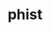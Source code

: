 ---
title: "phist"
layout: cache
categories: [package, develop]
meta: {"versions": ["1.12.0"], "compilers": ["gcc@=11.1.0", "gcc@=11.4.0", "oneapi@=2023.2.0", "oneapi@=2023.2.1"], "oss": ["ubuntu20.04"], "platforms": ["linux"], "targets": ["aarch64", "neoverse_v1", "ppc64le", "x86_64", "x86_64_v3"], "stacks": ["e4s", "e4s-arm", "e4s-neoverse_v1", "e4s-oneapi", "e4s-power", "root"], "num_specs": 33, "num_specs_by_stack": {"root": 33, "e4s-arm": 5, "e4s-neoverse_v1": 6, "e4s-power": 1, "e4s-oneapi": 10, "e4s": 11}}
spec_details: [{"hash": "tt2srxcmsvfsxfbluynybl5qyiebtwve", "compiler": "gcc@=11.4.0", "versions": ["1.12.0"], "os": "ubuntu20.04", "platform": "linux", "target": "aarch64", "variants": ["build_system=cmake", "build_type=Release", "+fortran", "generator=make", "+host", "+int64", "~ipo", "kernel_lib=builtin", "+mpi", "+openmp", "outlev=2", "~parmetis", "patches=17d47a9,1fc9ac6", "+scamac", "+shared", "~trilinos"], "stacks": ["root", "e4s-arm"], "size": "-", "tarball": "https://binaries.spack.io/develop/build_cache/linux-ubuntu20.04-aarch64/gcc-11.4.0/phist-1.12.0/linux-ubuntu20.04-aarch64-gcc-11.4.0-phist-1.12.0-tt2srxcmsvfsxfbluynybl5qyiebtwve.spack"}, {"hash": "ge64r5qr3loyiicn4cwk23favlthkihl", "compiler": "gcc@=11.4.0", "versions": ["1.12.0"], "os": "ubuntu20.04", "platform": "linux", "target": "aarch64", "variants": ["build_system=cmake", "build_type=Release", "+fortran", "generator=make", "+host", "+int64", "~ipo", "kernel_lib=builtin", "+mpi", "+openmp", "outlev=2", "~parmetis", "patches=17d47a9,1fc9ac6", "+scamac", "+shared", "~trilinos"], "stacks": ["root", "e4s-arm"], "size": "-", "tarball": "https://binaries.spack.io/develop/build_cache/linux-ubuntu20.04-aarch64/gcc-11.4.0/phist-1.12.0/linux-ubuntu20.04-aarch64-gcc-11.4.0-phist-1.12.0-ge64r5qr3loyiicn4cwk23favlthkihl.spack"}, {"hash": "4s6muznm3a2x7lld3mnosywti5fjr7nq", "compiler": "gcc@=11.4.0", "versions": ["1.12.0"], "os": "ubuntu20.04", "platform": "linux", "target": "aarch64", "variants": ["build_system=cmake", "build_type=Release", "+fortran", "generator=make", "+host", "+int64", "~ipo", "kernel_lib=builtin", "+mpi", "+openmp", "outlev=2", "~parmetis", "patches=17d47a9,1fc9ac6", "+scamac", "+shared", "~trilinos"], "stacks": ["root", "e4s-arm"], "size": "-", "tarball": "https://binaries.spack.io/develop/build_cache/linux-ubuntu20.04-aarch64/gcc-11.4.0/phist-1.12.0/linux-ubuntu20.04-aarch64-gcc-11.4.0-phist-1.12.0-4s6muznm3a2x7lld3mnosywti5fjr7nq.spack"}, {"hash": "teyqff2cweemtz6aud22xe3t2aiyrek3", "compiler": "gcc@=11.4.0", "versions": ["1.12.0"], "os": "ubuntu20.04", "platform": "linux", "target": "aarch64", "variants": ["build_system=cmake", "build_type=Release", "+fortran", "generator=make", "+host", "+int64", "~ipo", "kernel_lib=builtin", "+mpi", "+openmp", "outlev=2", "~parmetis", "patches=17d47a9,1fc9ac6", "+scamac", "+shared", "~trilinos"], "stacks": ["root", "e4s-arm"], "size": "-", "tarball": "https://binaries.spack.io/develop/build_cache/linux-ubuntu20.04-aarch64/gcc-11.4.0/phist-1.12.0/linux-ubuntu20.04-aarch64-gcc-11.4.0-phist-1.12.0-teyqff2cweemtz6aud22xe3t2aiyrek3.spack"}, {"hash": "t3iouhf33e42wr25lyizaqmb3uuyb27y", "compiler": "gcc@=11.4.0", "versions": ["1.12.0"], "os": "ubuntu20.04", "platform": "linux", "target": "aarch64", "variants": ["build_system=cmake", "build_type=Release", "+fortran", "generator=make", "+host", "+int64", "~ipo", "kernel_lib=builtin", "+mpi", "+openmp", "outlev=2", "~parmetis", "patches=17d47a9,1fc9ac6", "+scamac", "+shared", "~trilinos"], "stacks": ["root", "e4s-arm"], "size": "-", "tarball": "https://binaries.spack.io/develop/build_cache/linux-ubuntu20.04-aarch64/gcc-11.4.0/phist-1.12.0/linux-ubuntu20.04-aarch64-gcc-11.4.0-phist-1.12.0-t3iouhf33e42wr25lyizaqmb3uuyb27y.spack"}, {"hash": "jsghklnpvjgusjkakq5wqleg4llkemg5", "compiler": "gcc@=11.4.0", "versions": ["1.12.0"], "os": "ubuntu20.04", "platform": "linux", "target": "neoverse_v1", "variants": ["build_system=cmake", "build_type=Release", "+fortran", "generator=make", "+host", "+int64", "~ipo", "kernel_lib=builtin", "+mpi", "+openmp", "outlev=2", "~parmetis", "patches=17d47a9,1fc9ac6", "+scamac", "+shared", "~trilinos"], "stacks": ["root", "e4s-neoverse_v1"], "size": "-", "tarball": "https://binaries.spack.io/develop/build_cache/linux-ubuntu20.04-neoverse_v1/gcc-11.4.0/phist-1.12.0/linux-ubuntu20.04-neoverse_v1-gcc-11.4.0-phist-1.12.0-jsghklnpvjgusjkakq5wqleg4llkemg5.spack"}, {"hash": "evpmfpaxnwbbscjxlbipuif5uqq3ctrd", "compiler": "gcc@=11.4.0", "versions": ["1.12.0"], "os": "ubuntu20.04", "platform": "linux", "target": "neoverse_v1", "variants": ["build_system=cmake", "build_type=Release", "+fortran", "generator=make", "+host", "+int64", "~ipo", "kernel_lib=builtin", "+mpi", "+openmp", "outlev=2", "~parmetis", "patches=17d47a9,1fc9ac6", "+scamac", "+shared", "~trilinos"], "stacks": ["root", "e4s-neoverse_v1"], "size": "-", "tarball": "https://binaries.spack.io/develop/build_cache/linux-ubuntu20.04-neoverse_v1/gcc-11.4.0/phist-1.12.0/linux-ubuntu20.04-neoverse_v1-gcc-11.4.0-phist-1.12.0-evpmfpaxnwbbscjxlbipuif5uqq3ctrd.spack"}, {"hash": "l6llswgvmi6dvc3mtwft3cnvmrfvrhpq", "compiler": "gcc@=11.4.0", "versions": ["1.12.0"], "os": "ubuntu20.04", "platform": "linux", "target": "neoverse_v1", "variants": ["build_system=cmake", "build_type=Release", "+fortran", "generator=make", "+host", "+int64", "~ipo", "kernel_lib=builtin", "+mpi", "+openmp", "outlev=2", "~parmetis", "patches=17d47a9,1fc9ac6", "+scamac", "+shared", "~trilinos"], "stacks": ["root", "e4s-neoverse_v1"], "size": "-", "tarball": "https://binaries.spack.io/develop/build_cache/linux-ubuntu20.04-neoverse_v1/gcc-11.4.0/phist-1.12.0/linux-ubuntu20.04-neoverse_v1-gcc-11.4.0-phist-1.12.0-l6llswgvmi6dvc3mtwft3cnvmrfvrhpq.spack"}, {"hash": "dfjecc5e2kpzakp4csj3soz4kaft5s6t", "compiler": "gcc@=11.4.0", "versions": ["1.12.0"], "os": "ubuntu20.04", "platform": "linux", "target": "neoverse_v1", "variants": ["build_system=cmake", "build_type=Release", "+fortran", "generator=make", "+host", "+int64", "~ipo", "kernel_lib=builtin", "+mpi", "+openmp", "outlev=2", "~parmetis", "patches=17d47a9,1fc9ac6", "+scamac", "+shared", "~trilinos"], "stacks": ["root", "e4s-neoverse_v1"], "size": "-", "tarball": "https://binaries.spack.io/develop/build_cache/linux-ubuntu20.04-neoverse_v1/gcc-11.4.0/phist-1.12.0/linux-ubuntu20.04-neoverse_v1-gcc-11.4.0-phist-1.12.0-dfjecc5e2kpzakp4csj3soz4kaft5s6t.spack"}, {"hash": "4a3oyzt5fh6oedifhdroeoz2ovugrkkk", "compiler": "gcc@=11.4.0", "versions": ["1.12.0"], "os": "ubuntu20.04", "platform": "linux", "target": "neoverse_v1", "variants": ["build_system=cmake", "build_type=Release", "+fortran", "generator=make", "+host", "+int64", "~ipo", "kernel_lib=builtin", "+mpi", "+openmp", "outlev=2", "~parmetis", "patches=17d47a9,1fc9ac6", "+scamac", "+shared", "~trilinos"], "stacks": ["root", "e4s-neoverse_v1"], "size": "-", "tarball": "https://binaries.spack.io/develop/build_cache/linux-ubuntu20.04-neoverse_v1/gcc-11.4.0/phist-1.12.0/linux-ubuntu20.04-neoverse_v1-gcc-11.4.0-phist-1.12.0-4a3oyzt5fh6oedifhdroeoz2ovugrkkk.spack"}, {"hash": "t4okx4ifyuhslq3gg33am67nypoxmjqv", "compiler": "gcc@=11.4.0", "versions": ["1.12.0"], "os": "ubuntu20.04", "platform": "linux", "target": "neoverse_v1", "variants": ["build_system=cmake", "build_type=Release", "+fortran", "generator=make", "+host", "+int64", "~ipo", "kernel_lib=builtin", "+mpi", "+openmp", "outlev=2", "~parmetis", "patches=17d47a9,1fc9ac6", "+scamac", "+shared", "~trilinos"], "stacks": ["root", "e4s-neoverse_v1"], "size": "-", "tarball": "https://binaries.spack.io/develop/build_cache/linux-ubuntu20.04-neoverse_v1/gcc-11.4.0/phist-1.12.0/linux-ubuntu20.04-neoverse_v1-gcc-11.4.0-phist-1.12.0-t4okx4ifyuhslq3gg33am67nypoxmjqv.spack"}, {"hash": "pqs244qulr5wglmvszoqe3jggk45ywqa", "compiler": "gcc@=11.1.0", "versions": ["1.12.0"], "os": "ubuntu20.04", "platform": "linux", "target": "ppc64le", "variants": ["build_system=cmake", "build_type=Release", "+fortran", "generator=make", "+host", "+int64", "~ipo", "kernel_lib=builtin", "+mpi", "+openmp", "outlev=2", "~parmetis", "patches=17d47a9,1fc9ac6", "+scamac", "+shared", "~trilinos"], "stacks": ["root", "e4s-power"], "size": "-", "tarball": "https://binaries.spack.io/develop/build_cache/linux-ubuntu20.04-ppc64le/gcc-11.1.0/phist-1.12.0/linux-ubuntu20.04-ppc64le-gcc-11.1.0-phist-1.12.0-pqs244qulr5wglmvszoqe3jggk45ywqa.spack"}, {"hash": "rzsg7qxaqf6tcizgbidjbi26tdv6vuk4", "compiler": "oneapi@=2023.2.0", "versions": ["1.12.0"], "os": "ubuntu20.04", "platform": "linux", "target": "x86_64", "variants": ["build_system=cmake", "build_type=Release", "+fortran", "generator=make", "+host", "+int64", "~ipo", "kernel_lib=builtin", "+mpi", "+openmp", "outlev=2", "~parmetis", "patches=1fc9ac6", "+scamac", "+shared", "~trilinos"], "stacks": ["root", "e4s-oneapi"], "size": "-", "tarball": "https://binaries.spack.io/develop/build_cache/linux-ubuntu20.04-x86_64/oneapi-2023.2.0/phist-1.12.0/linux-ubuntu20.04-x86_64-oneapi-2023.2.0-phist-1.12.0-rzsg7qxaqf6tcizgbidjbi26tdv6vuk4.spack"}, {"hash": "ol6arlu3ajtm4yg4rkyn3ypgwlsbkjxp", "compiler": "gcc@=11.1.0", "versions": ["1.12.0"], "os": "ubuntu20.04", "platform": "linux", "target": "x86_64_v3", "variants": ["build_system=cmake", "build_type=Release", "+fortran", "generator=make", "+host", "+int64", "~ipo", "kernel_lib=builtin", "+mpi", "+openmp", "outlev=2", "~parmetis", "patches=17d47a9,1fc9ac6", "+scamac", "+shared", "~trilinos"], "stacks": ["root", "e4s"], "size": "-", "tarball": "https://binaries.spack.io/develop/build_cache/linux-ubuntu20.04-x86_64_v3/gcc-11.1.0/phist-1.12.0/linux-ubuntu20.04-x86_64_v3-gcc-11.1.0-phist-1.12.0-ol6arlu3ajtm4yg4rkyn3ypgwlsbkjxp.spack"}, {"hash": "td2na7h3vmstbqftavekd3rk3yfwt4gb", "compiler": "gcc@=11.4.0", "versions": ["1.12.0"], "os": "ubuntu20.04", "platform": "linux", "target": "x86_64_v3", "variants": ["build_system=cmake", "build_type=Release", "+fortran", "generator=make", "+host", "+int64", "~ipo", "kernel_lib=builtin", "+mpi", "+openmp", "outlev=2", "~parmetis", "patches=17d47a9,1fc9ac6", "+scamac", "+shared", "~trilinos"], "stacks": ["root", "e4s"], "size": "-", "tarball": "https://binaries.spack.io/develop/build_cache/linux-ubuntu20.04-x86_64_v3/gcc-11.4.0/phist-1.12.0/linux-ubuntu20.04-x86_64_v3-gcc-11.4.0-phist-1.12.0-td2na7h3vmstbqftavekd3rk3yfwt4gb.spack"}, {"hash": "ztlcngz5d27zvr57zktzep6autud76jq", "compiler": "gcc@=11.4.0", "versions": ["1.12.0"], "os": "ubuntu20.04", "platform": "linux", "target": "x86_64_v3", "variants": ["build_system=cmake", "build_type=Release", "+fortran", "generator=make", "+host", "+int64", "~ipo", "kernel_lib=builtin", "+mpi", "+openmp", "outlev=2", "~parmetis", "patches=17d47a9,1fc9ac6", "+scamac", "+shared", "~trilinos"], "stacks": ["root", "e4s"], "size": "-", "tarball": "https://binaries.spack.io/develop/build_cache/linux-ubuntu20.04-x86_64_v3/gcc-11.4.0/phist-1.12.0/linux-ubuntu20.04-x86_64_v3-gcc-11.4.0-phist-1.12.0-ztlcngz5d27zvr57zktzep6autud76jq.spack"}, {"hash": "o4hwggw7pqsx5ncsrbnmip67vzpydw3m", "compiler": "gcc@=11.4.0", "versions": ["1.12.0"], "os": "ubuntu20.04", "platform": "linux", "target": "x86_64_v3", "variants": ["build_system=cmake", "build_type=Release", "+fortran", "generator=make", "+host", "+int64", "~ipo", "kernel_lib=builtin", "+mpi", "+openmp", "outlev=2", "~parmetis", "patches=17d47a9,1fc9ac6", "+scamac", "+shared", "~trilinos"], "stacks": ["root", "e4s"], "size": "-", "tarball": "https://binaries.spack.io/develop/build_cache/linux-ubuntu20.04-x86_64_v3/gcc-11.4.0/phist-1.12.0/linux-ubuntu20.04-x86_64_v3-gcc-11.4.0-phist-1.12.0-o4hwggw7pqsx5ncsrbnmip67vzpydw3m.spack"}, {"hash": "ekzbdp72kcxo4bftsnw2qcozameu3gws", "compiler": "gcc@=11.4.0", "versions": ["1.12.0"], "os": "ubuntu20.04", "platform": "linux", "target": "x86_64_v3", "variants": ["build_system=cmake", "build_type=Release", "+fortran", "generator=make", "+host", "+int64", "~ipo", "kernel_lib=builtin", "+mpi", "+openmp", "outlev=2", "~parmetis", "patches=17d47a9,1fc9ac6", "+scamac", "+shared", "~trilinos"], "stacks": ["root", "e4s"], "size": "-", "tarball": "https://binaries.spack.io/develop/build_cache/linux-ubuntu20.04-x86_64_v3/gcc-11.4.0/phist-1.12.0/linux-ubuntu20.04-x86_64_v3-gcc-11.4.0-phist-1.12.0-ekzbdp72kcxo4bftsnw2qcozameu3gws.spack"}, {"hash": "4ih5xsvyr5smc7e77apc5l5c4egkyrpf", "compiler": "gcc@=11.4.0", "versions": ["1.12.0"], "os": "ubuntu20.04", "platform": "linux", "target": "x86_64_v3", "variants": ["build_system=cmake", "build_type=Release", "+fortran", "generator=make", "+host", "+int64", "~ipo", "kernel_lib=builtin", "+mpi", "+openmp", "outlev=2", "~parmetis", "patches=17d47a9,1fc9ac6", "+scamac", "+shared", "~trilinos"], "stacks": ["root", "e4s"], "size": "-", "tarball": "https://binaries.spack.io/develop/build_cache/linux-ubuntu20.04-x86_64_v3/gcc-11.4.0/phist-1.12.0/linux-ubuntu20.04-x86_64_v3-gcc-11.4.0-phist-1.12.0-4ih5xsvyr5smc7e77apc5l5c4egkyrpf.spack"}, {"hash": "emfi4t4rnt4zqhfqvzgtzasdgiolfy3i", "compiler": "gcc@=11.4.0", "versions": ["1.12.0"], "os": "ubuntu20.04", "platform": "linux", "target": "x86_64_v3", "variants": ["build_system=cmake", "build_type=Release", "+fortran", "generator=make", "+host", "+int64", "~ipo", "kernel_lib=builtin", "+mpi", "+openmp", "outlev=2", "~parmetis", "patches=17d47a9,1fc9ac6", "+scamac", "+shared", "~trilinos"], "stacks": ["root", "e4s"], "size": "-", "tarball": "https://binaries.spack.io/develop/build_cache/linux-ubuntu20.04-x86_64_v3/gcc-11.4.0/phist-1.12.0/linux-ubuntu20.04-x86_64_v3-gcc-11.4.0-phist-1.12.0-emfi4t4rnt4zqhfqvzgtzasdgiolfy3i.spack"}, {"hash": "dyh62cofbzbtyevnoy37jwiszzzjfaq4", "compiler": "gcc@=11.4.0", "versions": ["1.12.0"], "os": "ubuntu20.04", "platform": "linux", "target": "x86_64_v3", "variants": ["build_system=cmake", "build_type=Release", "+fortran", "generator=make", "+host", "+int64", "~ipo", "kernel_lib=builtin", "+mpi", "+openmp", "outlev=2", "~parmetis", "patches=17d47a9,1fc9ac6", "+scamac", "+shared", "~trilinos"], "stacks": ["root", "e4s"], "size": "-", "tarball": "https://binaries.spack.io/develop/build_cache/linux-ubuntu20.04-x86_64_v3/gcc-11.4.0/phist-1.12.0/linux-ubuntu20.04-x86_64_v3-gcc-11.4.0-phist-1.12.0-dyh62cofbzbtyevnoy37jwiszzzjfaq4.spack"}, {"hash": "kwerkksozvjrvr5f7hqp4tbucyadsu2f", "compiler": "gcc@=11.4.0", "versions": ["1.12.0"], "os": "ubuntu20.04", "platform": "linux", "target": "x86_64_v3", "variants": ["build_system=cmake", "build_type=Release", "+fortran", "generator=make", "+host", "+int64", "~ipo", "kernel_lib=builtin", "+mpi", "+openmp", "outlev=2", "~parmetis", "patches=17d47a9,1fc9ac6", "+scamac", "+shared", "~trilinos"], "stacks": ["root", "e4s"], "size": "-", "tarball": "https://binaries.spack.io/develop/build_cache/linux-ubuntu20.04-x86_64_v3/gcc-11.4.0/phist-1.12.0/linux-ubuntu20.04-x86_64_v3-gcc-11.4.0-phist-1.12.0-kwerkksozvjrvr5f7hqp4tbucyadsu2f.spack"}, {"hash": "iegjqkgmvcabd2adehpdq6rbqlbchmgd", "compiler": "gcc@=11.4.0", "versions": ["1.12.0"], "os": "ubuntu20.04", "platform": "linux", "target": "x86_64_v3", "variants": ["build_system=cmake", "build_type=Release", "+fortran", "generator=make", "+host", "+int64", "~ipo", "kernel_lib=builtin", "+mpi", "+openmp", "outlev=2", "~parmetis", "patches=17d47a9,1fc9ac6", "+scamac", "+shared", "~trilinos"], "stacks": ["root", "e4s"], "size": "-", "tarball": "https://binaries.spack.io/develop/build_cache/linux-ubuntu20.04-x86_64_v3/gcc-11.4.0/phist-1.12.0/linux-ubuntu20.04-x86_64_v3-gcc-11.4.0-phist-1.12.0-iegjqkgmvcabd2adehpdq6rbqlbchmgd.spack"}, {"hash": "v3eeinugs53yibo6xnjw56brgif7xu5n", "compiler": "gcc@=11.4.0", "versions": ["1.12.0"], "os": "ubuntu20.04", "platform": "linux", "target": "x86_64_v3", "variants": ["build_system=cmake", "build_type=Release", "+fortran", "generator=make", "+host", "+int64", "~ipo", "kernel_lib=builtin", "+mpi", "+openmp", "outlev=2", "~parmetis", "patches=17d47a9,1fc9ac6", "+scamac", "+shared", "~trilinos"], "stacks": ["root", "e4s"], "size": "-", "tarball": "https://binaries.spack.io/develop/build_cache/linux-ubuntu20.04-x86_64_v3/gcc-11.4.0/phist-1.12.0/linux-ubuntu20.04-x86_64_v3-gcc-11.4.0-phist-1.12.0-v3eeinugs53yibo6xnjw56brgif7xu5n.spack"}, {"hash": "uoryiobvb32mixm4nv5y6o3lpqfhjpmr", "compiler": "oneapi@=2023.2.0", "versions": ["1.12.0"], "os": "ubuntu20.04", "platform": "linux", "target": "x86_64_v3", "variants": ["build_system=cmake", "build_type=Release", "+fortran", "generator=make", "+host", "+int64", "~ipo", "kernel_lib=builtin", "+mpi", "+openmp", "outlev=2", "~parmetis", "patches=1fc9ac6", "+scamac", "+shared", "~trilinos"], "stacks": ["root", "e4s-oneapi"], "size": "-", "tarball": "https://binaries.spack.io/develop/build_cache/linux-ubuntu20.04-x86_64_v3/oneapi-2023.2.0/phist-1.12.0/linux-ubuntu20.04-x86_64_v3-oneapi-2023.2.0-phist-1.12.0-uoryiobvb32mixm4nv5y6o3lpqfhjpmr.spack"}, {"hash": "vkaqfdtgp6xj7qwemcxzbocdwa4cucjb", "compiler": "oneapi@=2023.2.1", "versions": ["1.12.0"], "os": "ubuntu20.04", "platform": "linux", "target": "x86_64_v3", "variants": ["build_system=cmake", "build_type=Release", "+fortran", "generator=make", "+host", "+int64", "~ipo", "kernel_lib=builtin", "+mpi", "+openmp", "outlev=2", "~parmetis", "patches=1fc9ac6", "+scamac", "+shared", "~trilinos"], "stacks": ["root", "e4s-oneapi"], "size": "-", "tarball": "https://binaries.spack.io/develop/build_cache/linux-ubuntu20.04-x86_64_v3/oneapi-2023.2.1/phist-1.12.0/linux-ubuntu20.04-x86_64_v3-oneapi-2023.2.1-phist-1.12.0-vkaqfdtgp6xj7qwemcxzbocdwa4cucjb.spack"}, {"hash": "iq2yqqbtjjutr2ymeo57gzkhghr7whlv", "compiler": "oneapi@=2023.2.1", "versions": ["1.12.0"], "os": "ubuntu20.04", "platform": "linux", "target": "x86_64_v3", "variants": ["build_system=cmake", "build_type=Release", "+fortran", "generator=make", "+host", "+int64", "~ipo", "kernel_lib=builtin", "+mpi", "+openmp", "outlev=2", "~parmetis", "patches=1fc9ac6", "+scamac", "+shared", "~trilinos"], "stacks": ["root", "e4s-oneapi"], "size": "-", "tarball": "https://binaries.spack.io/develop/build_cache/linux-ubuntu20.04-x86_64_v3/oneapi-2023.2.1/phist-1.12.0/linux-ubuntu20.04-x86_64_v3-oneapi-2023.2.1-phist-1.12.0-iq2yqqbtjjutr2ymeo57gzkhghr7whlv.spack"}, {"hash": "gvimsbqgwuemcykodlemhgmv4vz32d34", "compiler": "oneapi@=2023.2.1", "versions": ["1.12.0"], "os": "ubuntu20.04", "platform": "linux", "target": "x86_64_v3", "variants": ["build_system=cmake", "build_type=Release", "+fortran", "generator=make", "+host", "+int64", "~ipo", "kernel_lib=builtin", "+mpi", "+openmp", "outlev=2", "~parmetis", "patches=1fc9ac6", "+scamac", "+shared", "~trilinos"], "stacks": ["root", "e4s-oneapi"], "size": "-", "tarball": "https://binaries.spack.io/develop/build_cache/linux-ubuntu20.04-x86_64_v3/oneapi-2023.2.1/phist-1.12.0/linux-ubuntu20.04-x86_64_v3-oneapi-2023.2.1-phist-1.12.0-gvimsbqgwuemcykodlemhgmv4vz32d34.spack"}, {"hash": "tl7jcqg5jyjzlv6ygjj4eeuvpgqaoy6d", "compiler": "oneapi@=2023.2.1", "versions": ["1.12.0"], "os": "ubuntu20.04", "platform": "linux", "target": "x86_64_v3", "variants": ["build_system=cmake", "build_type=Release", "+fortran", "generator=make", "+host", "+int64", "~ipo", "kernel_lib=builtin", "+mpi", "+openmp", "outlev=2", "~parmetis", "patches=1fc9ac6", "+scamac", "+shared", "~trilinos"], "stacks": ["root", "e4s-oneapi"], "size": "-", "tarball": "https://binaries.spack.io/develop/build_cache/linux-ubuntu20.04-x86_64_v3/oneapi-2023.2.1/phist-1.12.0/linux-ubuntu20.04-x86_64_v3-oneapi-2023.2.1-phist-1.12.0-tl7jcqg5jyjzlv6ygjj4eeuvpgqaoy6d.spack"}, {"hash": "lqd6htocysuesy23bsn32tac7yw6dddf", "compiler": "oneapi@=2023.2.1", "versions": ["1.12.0"], "os": "ubuntu20.04", "platform": "linux", "target": "x86_64_v3", "variants": ["build_system=cmake", "build_type=Release", "+fortran", "generator=make", "+host", "+int64", "~ipo", "kernel_lib=builtin", "+mpi", "+openmp", "outlev=2", "~parmetis", "patches=1fc9ac6", "+scamac", "+shared", "~trilinos"], "stacks": ["root", "e4s-oneapi"], "size": "-", "tarball": "https://binaries.spack.io/develop/build_cache/linux-ubuntu20.04-x86_64_v3/oneapi-2023.2.1/phist-1.12.0/linux-ubuntu20.04-x86_64_v3-oneapi-2023.2.1-phist-1.12.0-lqd6htocysuesy23bsn32tac7yw6dddf.spack"}, {"hash": "nxbfh7chwwssuzh2dpjsekxyiiec77ua", "compiler": "oneapi@=2023.2.1", "versions": ["1.12.0"], "os": "ubuntu20.04", "platform": "linux", "target": "x86_64_v3", "variants": ["build_system=cmake", "build_type=Release", "+fortran", "generator=make", "+host", "+int64", "~ipo", "kernel_lib=builtin", "+mpi", "+openmp", "outlev=2", "~parmetis", "patches=1fc9ac6", "+scamac", "+shared", "~trilinos"], "stacks": ["root", "e4s-oneapi"], "size": "-", "tarball": "https://binaries.spack.io/develop/build_cache/linux-ubuntu20.04-x86_64_v3/oneapi-2023.2.1/phist-1.12.0/linux-ubuntu20.04-x86_64_v3-oneapi-2023.2.1-phist-1.12.0-nxbfh7chwwssuzh2dpjsekxyiiec77ua.spack"}, {"hash": "ku24gkvkcw4pnsk7u2al5bibim4tbswk", "compiler": "oneapi@=2023.2.1", "versions": ["1.12.0"], "os": "ubuntu20.04", "platform": "linux", "target": "x86_64_v3", "variants": ["build_system=cmake", "build_type=Release", "+fortran", "generator=make", "+host", "+int64", "~ipo", "kernel_lib=builtin", "+mpi", "+openmp", "outlev=2", "~parmetis", "patches=1fc9ac6", "+scamac", "+shared", "~trilinos"], "stacks": ["root", "e4s-oneapi"], "size": "-", "tarball": "https://binaries.spack.io/develop/build_cache/linux-ubuntu20.04-x86_64_v3/oneapi-2023.2.1/phist-1.12.0/linux-ubuntu20.04-x86_64_v3-oneapi-2023.2.1-phist-1.12.0-ku24gkvkcw4pnsk7u2al5bibim4tbswk.spack"}, {"hash": "ql43yby5krbjcw2anoqdldwfapgfyfnr", "compiler": "oneapi@=2023.2.1", "versions": ["1.12.0"], "os": "ubuntu20.04", "platform": "linux", "target": "x86_64_v3", "variants": ["build_system=cmake", "build_type=Release", "+fortran", "generator=make", "+host", "+int64", "~ipo", "kernel_lib=builtin", "+mpi", "+openmp", "outlev=2", "~parmetis", "patches=1fc9ac6", "+scamac", "+shared", "~trilinos"], "stacks": ["root", "e4s-oneapi"], "size": "-", "tarball": "https://binaries.spack.io/develop/build_cache/linux-ubuntu20.04-x86_64_v3/oneapi-2023.2.1/phist-1.12.0/linux-ubuntu20.04-x86_64_v3-oneapi-2023.2.1-phist-1.12.0-ql43yby5krbjcw2anoqdldwfapgfyfnr.spack"}]
---